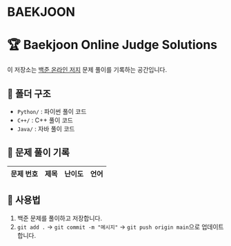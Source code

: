 # BAEKJOON
# 🏆 Baekjoon Online Judge Solutions

이 저장소는 [백준 온라인 저지](https://www.acmicpc.net/) 문제 풀이를 기록하는 공간입니다.

## 📂 폴더 구조
- `Python/` : 파이썬 풀이 코드
- `C++/` : C++ 풀이 코드
- `Java/` : 자바 풀이 코드

## 🚀 문제 풀이 기록
| 문제 번호 | 제목 | 난이도 | 언어 |
|----------|-----|------|------|


## 📌 사용법
1. 백준 문제를 풀이하고 저장합니다.
2. `git add .` → `git commit -m "메시지"` → `git push origin main`으로 업데이트합니다.
